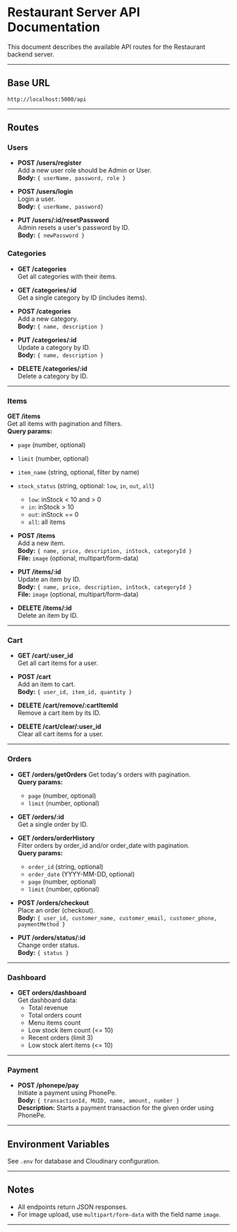 # Restaurant Server API Documentation

This document describes the available API routes for the Restaurant backend server.

---

## Base URL

```
http://localhost:5000/api
```

---

## Routes

### Users

- **POST /users/register**  
    Add a new user role should be Admin or User.  
  **Body:** `{ userName, password, role }`

- **POST /users/login**  
    Login a user.  
  **Body:** `{ userName, password}`

- **PUT /users/:id/resetPassword**  
  Admin resets a user's password by ID.  
  **Body:** `{ newPassword }`

### Categories

- **GET /categories**  
  Get all categories with their items.

- **GET /categories/:id**  
  Get a single category by ID (includes items).

- **POST /categories**  
  Add a new category.  
  **Body:** `{ name, description }`

- **PUT /categories/:id**  
  Update a category by ID.  
  **Body:** `{ name, description }`

- **DELETE /categories/:id**  
  Delete a category by ID.

---

### Items

**GET /items**  
  Get all items with pagination and filters.  
  **Query params:**  
  - `page` (number, optional)  
  - `limit` (number, optional)  
  - `item_name` (string, optional, filter by name)  
  - `stock_status` (string, optional: `low`, `in`, `out`, `all`)  
    - `low`: inStock < 10 and > 0  
    - `in`: inStock > 10  
    - `out`: inStock == 0  
    - `all`: all items

- **POST /items**  
  Add a new item.  
  **Body:** `{ name, price, description, inStock, categoryId }`  
  **File:** `image` (optional, multipart/form-data)

- **PUT /items/:id**  
  Update an item by ID.  
  **Body:** `{ name, price, description, inStock, categoryId }`  
  **File:** `image` (optional, multipart/form-data)

- **DELETE /items/:id**  
  Delete an item by ID.

---

### Cart

- **GET /cart/:user_id**  
  Get all cart items for a user.

- **POST /cart**  
  Add an item to cart.  
  **Body:** `{ user_id, item_id, quantity }`

- **DELETE /cart/remove/:cartItemId**  
  Remove a cart item by its ID.

- **DELETE /cart/clear/:user_id**  
  Clear all cart items for a user.

---

### Orders

- **GET /orders/getOrders**
  Get today's orders with pagination.  
  **Query params:**  
  - `page` (number, optional)  
  - `limit` (number, optional)

- **GET /orders/:id**  
  Get a single order by ID.

- **GET /orders/orderHistory**  
  Filter orders by order_id and/or order_date with pagination.  
  **Query params:**  
  - `order_id` (string, optional)  
  - `order_date` (YYYY-MM-DD, optional)  
  - `page` (number, optional)  
  - `limit` (number, optional)

- **POST /orders/checkout**  
  Place an order (checkout).  
  **Body:** `{ user_id, customer_name, customer_email, customer_phone, paymentMethod }`

- **PUT /orders/status/:id**  
  Change order status.  
  **Body:** `{ status }`

---

### Dashboard

- **GET orders/dashboard**  
  Get dashboard data:  
  - Total revenue  
  - Total orders count  
  - Menu items count  
  - Low stock item count (<= 10)  
  - Recent orders (limit 3)  
  - Low stock alert items (<= 10)

---

### Payment

- **POST /phonepe/pay**  
  Initiate a payment using PhonePe.  
  **Body:** `{ transactionId, MUID, name, amount, number }`  
  **Description:** Starts a payment transaction for the given order using PhonePe.

---

## Environment Variables

See `.env` for database and Cloudinary configuration.

---

## Notes

- All endpoints return JSON responses.
- For image upload, use `multipart/form-data` with the field name `image`.

---

